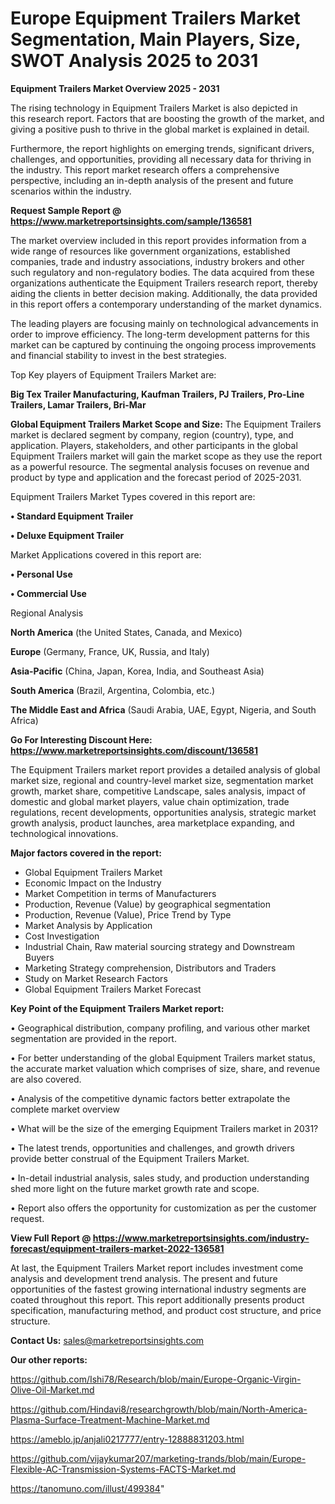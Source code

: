 # Europe Equipment Trailers Market Segmentation, Main Players, Size, SWOT Analysis 2025 to 2031

<Strong> Equipment Trailers Market Overview 2025 - 2031</strong>

The rising technology in Equipment Trailers Market is also depicted in this research report. Factors that are boosting the growth of the market, and giving a positive push to thrive in the global market is explained in detail.

Furthermore, the report highlights on emerging trends, significant drivers, challenges, and opportunities, providing all necessary data for thriving in the industry. This report market research offers a comprehensive perspective, including an in-depth analysis of the present and future scenarios within the industry.

<strong>Request Sample Report @ <a href=https://www.marketreportsinsights.com/sample/136581>https://www.marketreportsinsights.com/sample/136581</a></strong>

The market overview included in this report provides information from a wide range of resources like government organizations, established companies, trade and industry associations, industry brokers and other such regulatory and non-regulatory bodies. The data acquired from these organizations authenticate the Equipment Trailers research report, thereby aiding the clients in better decision making. Additionally, the data provided in this report offers a contemporary understanding of the market dynamics.

The leading players are focusing mainly on technological advancements in order to improve efficiency. The long-term development patterns for this market can be captured by continuing the ongoing process improvements and financial stability to invest in the best strategies.

Top Key players of Equipment Trailers Market are:

<strong>Big Tex Trailer Manufacturing, Kaufman Trailers, PJ Trailers, Pro-Line Trailers, Lamar Trailers, Bri-Mar</strong>

<strong><b>Global Equipment Trailers Market Scope and Size:</b></strong>
The Equipment Trailers market is declared segment by company, region (country), type, and application. Players, stakeholders, and other participants in the global Equipment Trailers market will gain the market scope as they use the report as a powerful resource. The segmental analysis focuses on revenue and product by type and application and the forecast period of 2025-2031.

Equipment Trailers Market Types covered in this report are:

<strong>• Standard Equipment Trailer

• Deluxe Equipment Trailer</strong>

Market Applications covered in this report are:

<strong>• Personal Use

• Commercial Use</strong> 

Regional Analysis

<strong>North America</strong> (the United States, Canada, and Mexico)

<strong>Europe</strong> (Germany, France, UK, Russia, and Italy)

<strong>Asia-Pacific</strong> (China, Japan, Korea, India, and Southeast Asia)

<strong>South America</strong> (Brazil, Argentina, Colombia, etc.)

<strong>The Middle East and Africa</strong> (Saudi Arabia, UAE, Egypt, Nigeria, and South Africa)

<strong>Go For Interesting Discount Here: <a href=https://www.marketreportsinsights.com/discount/136581>https://www.marketreportsinsights.com/discount/136581</a></strong>

The Equipment Trailers market report provides a detailed analysis of global market size, regional and country-level market size, segmentation market growth, market share, competitive Landscape, sales analysis, impact of domestic and global market players, value chain optimization, trade regulations, recent developments, opportunities analysis, strategic market growth analysis, product launches, area marketplace expanding, and technological innovations.

<strong><b>Major factors covered in the report:</b></strong>
<ul>
  <li>Global Equipment Trailers Market </li>
  <li>Economic Impact on the Industry</li>
  <li>Market Competition in terms of Manufacturers</li>
  <li>Production, Revenue (Value) by geographical segmentation</li>
  <li>Production, Revenue (Value), Price Trend by Type</li>
  <li>Market Analysis by Application</li>
  <li>Cost Investigation</li>
  <li>Industrial Chain, Raw material sourcing strategy and Downstream Buyers</li>
  <li>Marketing Strategy comprehension, Distributors and Traders</li>
  <li>Study on Market Research Factors</li>
  <li>Global Equipment Trailers Market Forecast</li>
</ul>

<strong><b>Key Point of the Equipment Trailers Market report:</b></strong>

• Geographical distribution, company profiling, and various other market segmentation are provided in the report.

• For better understanding of the global Equipment Trailers market status, the accurate market valuation which comprises of size, share, and revenue are also covered.

• Analysis of the competitive dynamic factors better extrapolate the complete market overview

• What will be the size of the emerging Equipment Trailers market in 2031?

• The latest trends, opportunities and challenges, and growth drivers provide better construal of the Equipment Trailers Market.

• In-detail industrial analysis, sales study, and production understanding shed more light on the future market growth rate and scope.

• Report also offers the opportunity for customization as per the customer request.

<strong><b>View Full Report @ <a href=https://www.marketreportsinsights.com/industry-forecast/equipment-trailers-market-2022-136581>https://www.marketreportsinsights.com/industry-forecast/equipment-trailers-market-2022-136581</a></b></strong>


At last, the Equipment Trailers Market report includes investment come analysis and development trend analysis. The present and future opportunities of the fastest growing international industry segments are coated throughout this report. This report additionally presents product specification, manufacturing method, and product cost structure, and price structure.

<strong>Contact Us:</strong>
sales@marketreportsinsights.com

<strong>Our other reports:</strong>

<a href=https://github.com/Ishi78/Research/blob/main/Europe-Organic-Virgin-Olive-Oil-Market.md>https://github.com/Ishi78/Research/blob/main/Europe-Organic-Virgin-Olive-Oil-Market.md</a>

<a href=https://github.com/Hindavi8/researchgrowth/blob/main/North-America-Plasma-Surface-Treatment-Machine-Market.md>https://github.com/Hindavi8/researchgrowth/blob/main/North-America-Plasma-Surface-Treatment-Machine-Market.md</a>

<a href=https://ameblo.jp/anjali0217777/entry-12888831203.html>https://ameblo.jp/anjali0217777/entry-12888831203.html</a>

<a href=https://github.com/vijaykumar207/marketing-trands/blob/main/Europe-Flexible-AC-Transmission-Systems-FACTS-Market.md>https://github.com/vijaykumar207/marketing-trands/blob/main/Europe-Flexible-AC-Transmission-Systems-FACTS-Market.md</a>

<a href=https://tanomuno.com/illust/499384>https://tanomuno.com/illust/499384</a>"

